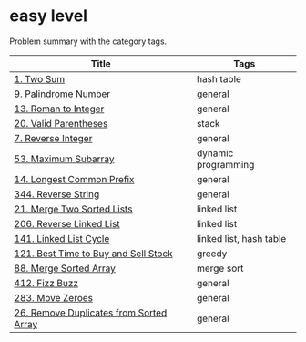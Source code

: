 # easy level

Problem summary with the category tags.

| Title | Tags |
| ----- | ---- |
| [1. Two Sum](https://leetcode.com/problems/two-sum/) | hash table |
| [9. Palindrome Number](https://leetcode.com/problems/palindrome-number/) | general |
| [13. Roman to Integer](https://leetcode.com/problems/roman-to-integer/) | general |
| [20. Valid Parentheses](https://leetcode.com/problems/valid-parentheses/) | stack |
| [7. Reverse Integer](https://leetcode.com/problems/reverse-integer/) | general |
| [53. Maximum Subarray](https://leetcode.com/problems/maximum-subarray/)| dynamic programming |
| [14. Longest Common Prefix](https://leetcode.com/problems/longest-common-prefix/) | general |
| [344. Reverse String](https://leetcode.com/problems/reverse-string/) | general |
| [21. Merge Two Sorted Lists](https://leetcode.com/problems/merge-two-sorted-lists/) | linked list |
| [206. Reverse Linked List](https://leetcode.com/problems/reverse-linked-list/) | linked list |
| [141. Linked List Cycle](https://leetcode.com/problems/linked-list-cycle/) | linked list, hash table |
| [121. Best Time to Buy and Sell Stock](https://leetcode.com/problems/best-time-to-buy-and-sell-stock/) | greedy |
| [88. Merge Sorted Array](https://leetcode.com/problems/merge-sorted-array/) | merge sort |
| [412. Fizz Buzz](https://leetcode.com/problems/fizz-buzz/) | general |
| [283. Move Zeroes](https://leetcode.com/problems/move-zeroes/) | general |
| [26. Remove Duplicates from Sorted Array](https://leetcode.com/problems/remove-duplicates-from-sorted-array/) | general |
